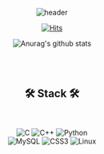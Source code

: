 <!-- [![Hits](https://hits.seeyoufarm.com/api/count/incr/badge.svg?url=https%3A%2F%2Fgithub.com%2Fpark-daeun&count_bg=%2370C7FF&title_bg=%23555555&icon=&icon_color=%23E7E7E7&title=hits&edge_flat=false)](https://hits.seeyoufarm.com)

![Anurag's github stats](https://github-readme-stats.vercel.app/api?username=park-daeun&show_icons=true)
 -->
<div align="center">
  
  ![header](https://capsule-render.vercel.app/api?type=waving&color=gradient&height=300&section=header&text=Yujin%20Jeong&fontSize=70)
  
  [![Hits](https://hits.seeyoufarm.com/api/count/incr/badge.svg?url=https%3A%2F%2Fgithub.com%2Fuzlnee&count_bg=%2370C7FF&title_bg=%23555555&icon=&icon_color=%23E7E7E7&title=hits&edge_flat=false)](https://hits.seeyoufarm.com)  
  
  ![Anurag's github stats](https://github-readme-stats.vercel.app/api?username=uzlnee&show_icons=true)  
    
  <br><br>
  
  🛠️ <b>Stack</b> 🛠️ 
 ------  
 
 <br>  
 
  ![C](https://img.shields.io/badge/c-%2300599C.svg?style=for-the-badge&logo=c&logoColor=white) ![C++](https://img.shields.io/badge/c++-%2300599C.svg?style=for-the-badge&logo=c%2B%2B&logoColor=white) ![Python](https://img.shields.io/badge/python-3670A0?style=for-the-badge&logo=python&logoColor=ffdd54)  
  ![MySQL]("https://img.shields.io/badge/mysql-4479A1?style=for-the-badge&logo=mysql&logoColor=white") ![CSS3](https://img.shields.io/badge/css3-%231572B6.svg?style=for-the-badge&logo=css3&logoColor=white)
  ![Linux](https://img.shields.io/badge/Linux-FCC624?style=for-the-badge&logo=linux&logoColor=black)
 
 <br><br>
 
<!--  📚 <b>Experience</b> 📚
 ------  
 
 <br>  
 
 <li><b>24.07.01 ~ 24.08.31: OUTTA AI 부트캠프 데이터반</b><br>
  (공모전 추천 시스템 프로젝트) </li><br>
 <li><b>24.07.01 ~ 24.08.31: OUTTA AI 부트캠프 딥러닝반</b><br>
  (Kaggle - 수화 이미지 분류, 음악 장르 분류, 실제 및 가짜 구인공고 예측 상위 10%) </li><br>
 <li><b>24.08.05 ~ : 네이버 부스트캠프 AI Tech 7기</b><br>
  (NLP 트랙) </li><br>
  
 <br><br>
 
 📃 <b>Certificate</b> 📃
 ------  
 
 <br>  
 
 <li><b>SQLD</b> (24.04.05)</li><br>
 <li><b>컴퓨터활용능력 2급</b> (18.12.11)</li><br>
 <li><b>정보처리산업기사</b> (18.11.16)</li><br>
 
 <br><br>
 
</div>
 -->



<!--
**uzlnee/uzlnee** is a ✨ _special_ ✨ repository because its `README.md` (this file) appears on your GitHub profile.

Here are some ideas to get you started:

- 🔭 I’m currently working on ...
- 🌱 I’m currently learning ...
- 👯 I’m looking to collaborate on ...
- 🤔 I’m looking for help with ...
- 💬 Ask me about ...
- 📫 How to reach me: ...
- 😄 Pronouns: ...
- ⚡ Fun fact: ...
-->
